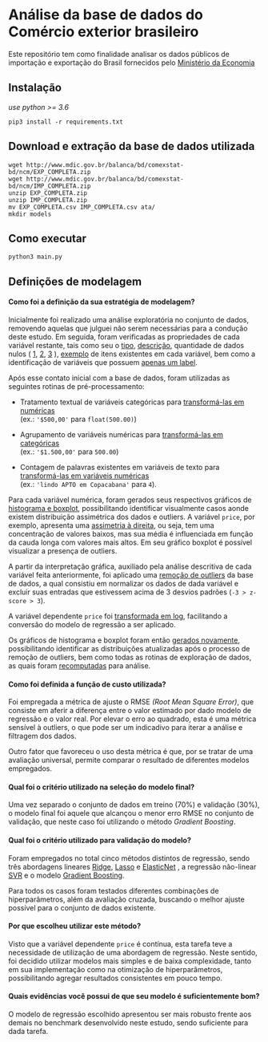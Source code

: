# Análise da base de dados do Comércio exterior brasileiro

Este repositório tem como finalidade analisar os dados públicos de importação e 
exportação do Brasil fornecidos pelo
[Ministério da Economia](http://www.mdic.gov.br/index.php/comercio-exterior/estatisticas-de-comercio-exterior/base-de-dados-do-comercio-exterior-brasileiro-arquivos-para-download)


## Instalação

*use python >= 3.6*
```
pip3 install -r requirements.txt
```

## Download e extração da base de dados utilizada 
```
wget http://www.mdic.gov.br/balanca/bd/comexstat-bd/ncm/EXP_COMPLETA.zip
wget http://www.mdic.gov.br/balanca/bd/comexstat-bd/ncm/IMP_COMPLETA.zip
unzip EXP_COMPLETA.zip
unzip IMP_COMPLETA.zip
mv EXP_COMPLETA.csv IMP_COMPLETA.csv ata/
mkdir models
```

## Como executar
```
python3 main.py
```

## Definições de modelagem

#### Como foi a definição da sua estratégia de modelagem?

Inicialmente foi realizado uma análise exploratória no conjunto de dados, 
removendo aquelas que julguei não serem necessárias para a condução deste estudo.
Em seguida, foram verificadas as propriedades de cada variável restante,
tais como seu o
[tipo](https://github.com/luanps/airbnb/blob/a15943ce4c7eaba434b775322d7ae1a801222a8a/log.txt#L7-L118),
[descrição](https://github.com/luanps/airbnb/blob/a15943ce4c7eaba434b775322d7ae1a801222a8a/log.txt#L120-L725),
quantidade de dados nulos (
[1](https://github.com/luanps/airbnb/blob/a15943ce4c7eaba434b775322d7ae1a801222a8a/log.txt#L727-L834),
[2](https://github.com/luanps/airbnb/blob/a15943ce4c7eaba434b775322d7ae1a801222a8a/log.txt#L840-L841),
[3](https://github.com/luanps/airbnb/blob/a15943ce4c7eaba434b775322d7ae1a801222a8a/log.txt#L843-L844)
),
[exemplo](https://github.com/luanps/airbnb/blob/a15943ce4c7eaba434b775322d7ae1a801222a8a/log.txt#L846-L1081)
de itens existentes em cada variável,
bem como a identificação de variáveis que possuem 
[apenas um label](https://github.com/luanps/airbnb/blob/a15943ce4c7eaba434b775322d7ae1a801222a8a/log.txt#L1083-L1084).

Após esse contato inicial com a base de dados, foram utilizadas as seguintes
rotinas de pré-processamento:

* Tratamento textual de variáveis categóricas para 
[transformá-las em numéricas](https://github.com/luanps/airbnb/blob/a15943ce4c7eaba434b775322d7ae1a801222a8a/log.txt#L1089-L1090)  
(ex.: `'$500,00'` para `float(500.00)`)

* Agrupamento de variáveis numéricas para 
[transformá-las em categóricas](https://github.com/luanps/airbnb/blob/a15943ce4c7eaba434b775322d7ae1a801222a8a/log.txt#L1092-L1095)  
(ex.: `'$1.500,00'` para `500.00`)

* Contagem de palavras existentes em variáveis de texto para 
[transformá-las em variáveis numéricas](https://github.com/luanps/airbnb/blob/a15943ce4c7eaba434b775322d7ae1a801222a8a/log.txt#L1097-L1099)  
(ex.: `'lindo APTO em Copacabana'` para `4`).

Para cada variável numérica, foram gerados seus respectivos gráficos de
[histograma e boxplot](https://github.com/luanps/airbnb/tree/master/plots/before_outlier_removal),
possibilitando identificar visualmente casos aonde existem
distribuição assimétrica dos dados e outliers.
A variável `price`, por exemplo, apresenta uma 
[assimetria à direita](https://github.com/luanps/airbnb/blob/master/plots/before_outlier_removal/hist_boxplot_price.png),
ou seja, tem uma concentração de valores baixos, mas sua média é influenciada
em função da cauda longa com valores mais altos.
Em seu gráfico boxplot é possível visualizar a presença de outliers.

A partir da interpretação gráfica, auxiliado pela análise descritiva de cada
variável feita anteriormente, foi aplicado uma 
[remoção de outliers](https://github.com/luanps/airbnb/blob/a15943ce4c7eaba434b775322d7ae1a801222a8a/log.txt#L1103-L1106)
da base de dados, a qual consistiu em normalizar os dados de dada variável 
e excluir suas entradas que estivessem acima de 3 desvios padrões 
(`-3 > z-score > 3`).

A variável dependente `price` foi 
[transformada em log](https://github.com/luanps/airbnb/blob/a15943ce4c7eaba434b775322d7ae1a801222a8a/log.txt#L1108),
facilitando a conversão
do modelo de regressão a ser aplicado.

Os gráficos de histograma e boxplot foram então
[gerados novamente](https://github.com/luanps/airbnb/tree/master/plots/after_outlier_removal),
possibilitando identificar as distribuições atualizadas após o processo
de remoção de outliers, bem como todas as rotinas de exploração de dados, 
as quais foram
[recomputadas](https://github.com/luanps/airbnb/blob/a15943ce4c7eaba434b775322d7ae1a801222a8a/log.txt#L1114-L1489)
para análise.


#### Como foi definida a função de custo utilizada?
Foi empregada a métrica de ajuste o RMSE *(Root Mean Square Error)*, que 
consiste em aferir a diferença entre o valor estimado por dado modelo de 
regressão e o valor real. 
Por elevar o erro ao quadrado, esta é uma métrica sensível à outliers, o que
pode ser um indicadivo para iterar a análise e filtragem dos dados.

Outro fator que favoreceu o uso desta métrica é que,
por se tratar de uma avaliação universal, permite comparar o 
resultado de diferentes modelos empregados.

#### Qual foi o critério utilizado na seleção do modelo final?
Uma vez separado o conjunto de dados em treino (70%) e validação (30%),
o modelo final foi aquele que alcançou o menor erro RMSE no conjunto de 
validação, que neste caso foi utilizando o método  *Gradient Boosting*.

#### Qual foi o critério utilizado para validação do modelo?
Foram empregados no total cinco métodos distintos de regressão, 
sendo três abordagens lineares 
[Ridge](https://github.com/luanps/airbnb/blob/a15943ce4c7eaba434b775322d7ae1a801222a8a/log.txt#L1492-L1497),
[Lasso](https://github.com/luanps/airbnb/blob/a15943ce4c7eaba434b775322d7ae1a801222a8a/log.txt#L1499-L1504) e
[ElasticNet](https://github.com/luanps/airbnb/blob/a15943ce4c7eaba434b775322d7ae1a801222a8a/log.txt#L1506-L1512)
,
a regressão não-linear
[SVR](https://github.com/luanps/airbnb/blob/a15943ce4c7eaba434b775322d7ae1a801222a8a/log.txt#L1514-L1518)
e o modelo
[Gradient Boosting](https://github.com/luanps/airbnb/blob/a15943ce4c7eaba434b775322d7ae1a801222a8a/log.txt#L1520-L1524).

Para todos os casos foram testados diferentes combinações de hiperparâmetros,
além da avaliação cruzada, buscando o melhor ajuste possível para o
conjunto de dados existente.

#### Por que escolheu utilizar este método?
Visto que a variável dependente `price` é contínua, esta tarefa teve a
necessidade de utilização de uma abordagem de regressão. 
Neste sentido, foi decidido utilizar modelos mais simples e de baixa complexidade,
tanto em sua implementação como na otimização de hiperparâmetros, 
possibilitando agregar resultados consistentes em pouco tempo.

#### Quais evidências você possui de que seu modelo é suficientemente bom?
O modelo de regressão escolhido apresentou ser mais robusto frente aos demais
no benchmark desenvolvido neste estudo, sendo suficiente para dada tarefa.
